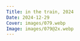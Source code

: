 ```yaml
---
Title: in the train, 2024
Date: 2024-12-29
Cover: images/079.webp
Image: images/079@2x.webp
---
```

